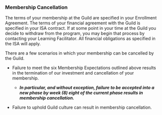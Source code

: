 ### **Membership Cancellation**

The terms of your membership at the Guild are specified in your Enrollment Agreement. The terms of your financial agreement with the Guild is specified in your ISA contract. If at some point in your time at the Guild you decide to withdraw from the program, you may begin that process by contacting your Learning Facilitator. All financial obligations as specified in the ISA will apply.

There are a few scenarios in which your membership can be cancelled by the Guild.

* Failure to meet the six Membership Expectations outlined above results in the termination of our investment and cancellation of your membership.

  * _**In particular, and without exception, failure to be accepted into a new phase by week \(8\) eight of the current phase results in membership cancellation.**_

* Failure to uphold Guild culture can result in membership cancellation.



